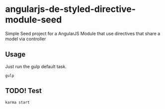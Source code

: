 angularjs-de-styled-directive-module-seed
=====================

Simple Seed project for a AngularJS Module that use directives that share a model via controller

## Usage

Just run the gulp default task.

```
gulp
```

## TODO! Test

```
karma start
```
